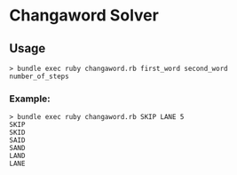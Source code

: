 # Changaword Solver

## Usage

```
> bundle exec ruby changaword.rb first_word second_word number_of_steps
```

### Example:

```
> bundle exec ruby changaword.rb SKIP LANE 5
SKIP
SKID
SAID
SAND
LAND
LANE
```
